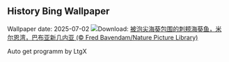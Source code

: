 ## History Bing Wallpaper
Wallpaper date: 2025-07-02
![](https://www.bing.com/th?id=OHR.MaroonClownfish_ZH-CN5071934692_UHD.jpg&w=1000)Download: [被泡尖海葵包围的刺颊海葵鱼，米尔恩湾，巴布亚新几内亚 (© Fred Bavendam/Nature Picture Library)](https://www.bing.com/th?id=OHR.MaroonClownfish_ZH-CN5071934692_UHD.jpg)

Auto get programm by LtgX
